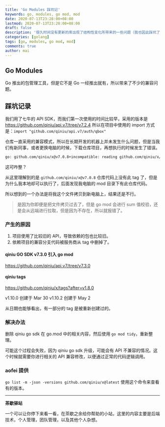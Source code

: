 ```yaml
---
title: 'Go Modules 踩坑记'
keywords: go, modules, go mod, mod
date: 2020-07-13T23:28:00+08:00
lastmod: 2020-07-13T23:28:00+08:00
draft: false
description: '很久时间没有更新的库出现了结构性变化所带来的一些问题（我也因此踩坑了）。'
categories: [golang]
tags: [go, modules, go mod, mod]
comments: true
author: mai
---
```


## Go Modules

Go 推出的包管理工具，但是它不是 Go 一经推出就有，所以带来了不少的兼容问题。

## 踩坑记录

我们用了七牛的 API SDK，而我们第一次使用的时间比较早，采用的版本是 https://github.com/qiniu/api.v7/tree/v7.2.4
所以在项目中使用的 import 方式是：`import "github.com/qiniu/api.v7/auth/qbox"`

仓库一直采用的兼容模式，所以在长期开发的机器上并未发生什么问题，但是当我们有新同事，或者更换电脑的时候，下载仓库项目，再想执行的时候发生了错误。


```sh
go: github.com/qiniu/x@v7.0.8+incompatible: reading github.com/qiniu/x/go.mod at revision v7.0.8: unknown revision v7.0.8 
```

这可咋整？

从这里理解到的是 `github.com/qiniu/x@v7.0.8` 仓库代码上没有此 tag 了，但是为什么我本地却可以执行了，后面发现我电脑的 mod 目录下有此仓库代码。

所以想到的一个办法是将我这个文件拷贝到新电脑上，结果还是不行。
>是因为你即便是把文件拷贝过去了，但是 go mod 会进行 sum 值校验，还是会从远端进行拉取，但是因为不存在，所以就报错了。

### 产生的原因

1. 项目使用了比较旧的 API，导致依赖的包也比较旧。
2. 依赖项目的兼容分支代码被服务商从 tag 中删掉了。

#### qiniu GO SDK v7.3.0 引入 go mod

https://github.com/qiniu/api.v7/tree/v7.3.0

#### qiniu tags

https://github.com/qiniu/x/tags?after=v1.8.0

v1.10.0 创建于 Mar 30
v1.10.2 创建于 May 2

从日期也能够看出，有一部分的 tag 是被重新创建过的。

### 解决办法

删除 qiniu go sdk 在 go.mod 中的相关内容，然后使用 `go mod tidy`，重新整理。

可能这个过程会失败，因为 qiniu go sdk 升级，可能会有 API 不兼容的情况。这个时候就需要你进行相关的 API 兼容修改，以便通过正常的代码逻辑调用。

### aofei 提供

`go list -m -json -versions github.com/qiniu/x@latest` 使用这个命令来查看有的版本。

----

**茶歇驿站**

一个可以让你停下来看一看，在茶歇之余给你帮助的小站，这里的内容主要是后端技术，个人管理，团队管理，以及其他个人杂想。

